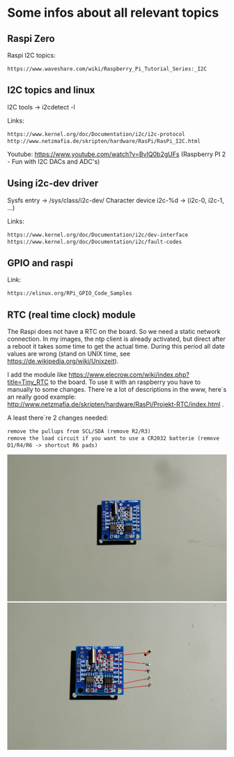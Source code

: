 Some infos about all relevant topics
====================================


Raspi Zero
----------


Raspi I2C topics:

	https://www.waveshare.com/wiki/Raspberry_Pi_Tutorial_Series:_I2C


I2C topics and linux
--------------------

I2C tools -> i2cdetect -l

Links:

	https://www.kernel.org/doc/Documentation/i2c/i2c-protocol
	http://www.netzmafia.de/skripten/hardware/RasPi/RasPi_I2C.html

Youtube:
	https://www.youtube.com/watch?v=BvIQ0b2gUFs  (Raspberry PI 2 - Fun with I2C DACs and ADC's)


Using i2c-dev driver
--------------------

Sysfs entry -> /sys/class/i2c-dev/
Character device i2c-%d -> (i2c-0, i2c-1, ...)

Links:

	https://www.kernel.org/doc/Documentation/i2c/dev-interface
	https://www.kernel.org/doc/Documentation/i2c/fault-codes


GPIO and raspi
--------------

Link:

	https://elinux.org/RPi_GPIO_Code_Samples


RTC (real time clock) module
----------------------------

The Raspi does not have a RTC on the board. So we need a static network connection. In my images, the ntp client is already activated, but direct after a reboot it takes some time to get the actual time. During this period all date values are wrong (stand on UNIX time, see https://de.wikipedia.org/wiki/Unixzeit).

I add the module like https://www.elecrow.com/wiki/index.php?title=Tiny_RTC to the board. To use it with an raspberry you have to manually to some changes. There\`re a lot of descriptions in the www, here`s an really good example: http://www.netzmafia.de/skripten/hardware/RasPi/Projekt-RTC/index.html .

A least there`re 2 changes needed:

	remove the pullups from SCL/SDA (remove R2/R3)
	remove the load circuit if you want to use a CR2032 batterie (remove D1/R4/R6 -> shortcut R6 pads)

![Alt text](../pics/RTC_before.jpg?raw=true "The original PCB")
![Alt text](../pics/RTC_after_2.jpg?raw=true "What changed?")
